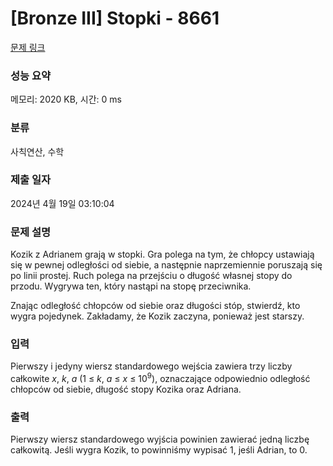 # [Bronze III] Stopki - 8661 

[문제 링크](https://www.acmicpc.net/problem/8661) 

### 성능 요약

메모리: 2020 KB, 시간: 0 ms

### 분류

사칙연산, 수학

### 제출 일자

2024년 4월 19일 03:10:04

### 문제 설명

<p>Kozik z Adrianem grają w stopki. Gra polega na tym, że chłopcy ustawiają się w pewnej odległości od siebie, a następnie naprzemiennie poruszają się po linii prostej. Ruch polega na przejściu o długość własnej stopy do przodu. Wygrywa ten, który nastąpi na stopę przeciwnika.</p>

<p>Znając odległość chłopców od siebie oraz długości stóp, stwierdź, kto wygra pojedynek. Zakładamy, że Kozik zaczyna, ponieważ jest starszy.</p>

### 입력 

 <p>Pierwszy i jedyny wiersz standardowego wejścia zawiera trzy liczby całkowite <em>x</em>, <em>k</em>, <em>a</em> (1 ≤ <em>k</em>, <em>a</em> ≤ <em>x</em> ≤ 10<sup>9</sup>), oznaczające odpowiednio odległość chłopców od siebie, długość stopy Kozika oraz Adriana.</p>

### 출력 

 <p>Pierwszy wiersz standardowego wyjścia powinien zawierać jedną liczbę całkowitą. Jeśli wygra Kozik, to powinniśmy wypisać 1, jeśli Adrian, to 0.</p>

